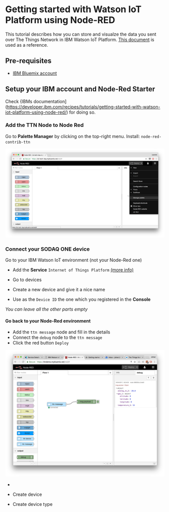 # Getting started with Watson IoT Platform using Node-RED

This tutorial describes how you can store and visualze the data you sent over The Things Network in IBM Watson IoT Platform. [This document](https://developer.ibm.com/recipes/tutorials/getting-started-with-watson-iot-platform-using-node-red/)
is used as a reference.


## Pre-requisites

* [IBM Bluemix account](http://console.ng.bluemix.net/?cm_mc_uid=95410921476214864587445&cm_mc_sid_50200000=1492548969&cm_mc_sid_52640000=1492548969)


## Setup your IBM account and Node-Red Starter
Check {IBMs documentation](https://developer.ibm.com/recipes/tutorials/getting-started-with-watson-iot-platform-using-node-red/) for doing so. 

### Add the TTN Node to Node Red
Go to **Palette Manager** by clicking on the top-right menu. Install: `node-red-contrib-ttn`

![palette manager](media/palette-manager.png)


### Connect your SODAQ ONE device

Go to your IBM Watson IoT environment (not your Node-Red one)

* Add the **Service** `Internet of Things Platform` [(more info)](https://developer.ibm.com/recipes/tutorials/how-to-register-devices-in-ibm-iot-foundation/)

* Go to devices
* Create a new device and give it a nice name
* Use as the `Device ID` the one which you registered in the **Console**

*You can leave all the other parts empty*

#### Go back to your Node-Red environment 
* Add the `ttn message` node and fill in the details
* Connect the `debug` node to the `ttn message`
* Click the red button `Deploy` 

![ttndemo](media/ttndemo.png)

* 




* Create device
* Create device type
